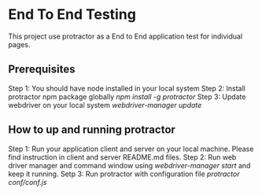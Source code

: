 # End To End Testing
This project use protractor as a End to End application test for individual pages.

## Prerequisites 
Step 1: You should have node installed in your local system
Step 2: Install protractor npm package globally *npm install -g protractor*
Step 3: Update webdriver on your local system *webdriver-manager update*

## How to up and running protractor
Step 1: Run your application client and server on your local machine. Please find instruction in client and server README.md files.
Step 2: Run web driver manager and command window using *webdriver-manager start* and keep it running.
Setp 3: Run protractor with configuration file *protractor conf/conf.js*


